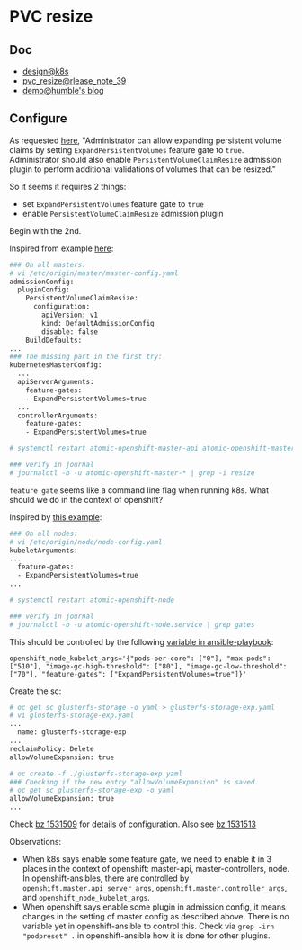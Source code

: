 # PVC resize

## Doc

* [design@k8s](https://github.com/kubernetes/community/blob/master/contributors/design-proposals/storage/grow-volume-size.md)
* [pvc_resize@rlease_note_39](https://docs.openshift.com/container-platform/3.9/release_notes/ocp_3_9_release_notes.html#ocp-39-pv-resize)
* [demo@humble's blog](https://www.humblec.com/glusterfs-dynamic-provisioner-online-resizing-of-glusterfs-pvs-in-kubernetes-v-1-8/)

## Configure

As requested [here](https://kubernetes.io/docs/concepts/storage/persistent-volumes/#expanding-persistent-volumes-claims),
"Administrator can allow expanding persistent volume claims by setting `ExpandPersistentVolumes` feature gate to `true`.
Administrator should also enable `PersistentVolumeClaimResize` admission plugin to perform additional validations of volumes that can be resized."

So it seems it requires 2 things:

* set `ExpandPersistentVolumes` feature gate to `true`
* enable `PersistentVolumeClaimResize` admission plugin

Begin with the 2nd.

Inspired from example [here](https://docs.openshift.com/container-platform/3.9/architecture/additional_concepts/admission_controllers.html#admission-controllers-general-admission-rules):

```sh
### On all masters:
# vi /etc/origin/master/master-config.yaml
admissionConfig:
  pluginConfig:
    PersistentVolumeClaimResize:
      configuration:
        apiVersion: v1
        kind: DefaultAdmissionConfig
        disable: false
    BuildDefaults:
...
### The missing part in the first try:
kubernetesMasterConfig:
  ...
  apiServerArguments:
    feature-gates:
    - ExpandPersistentVolumes=true
  ...
  controllerArguments:
    feature-gates:
    - ExpandPersistentVolumes=true

# systemctl restart atomic-openshift-master-api atomic-openshift-master-controllers

### verify in journal
# journalctl -b -u atomic-openshift-master-* | grep -i resize
```

`feature gate` seems like a command line flag when running k8s. What should we do in the
context of openshift?

Inspired by [this example](https://blog.openshift.com/how-to-use-gpus-in-openshift-3-6-still-alpha/):

```sh
### On all nodes:
# vi /etc/origin/node/node-config.yaml
kubeletArguments:
...
  feature-gates:
  - ExpandPersistentVolumes=true
...

# systemctl restart atomic-openshift-node

### verify in journal
# journalctl -b -u atomic-openshift-node.service | grep gates
```

This should be controlled by the following [variable in ansible-playbook](https://docs.openshift.com/enterprise/3.2/install_config/install/advanced_install.html):

```
openshift_node_kubelet_args='{"pods-per-core": ["0"], "max-pods": ["510"], "image-gc-high-threshold": ["80"], "image-gc-low-threshold": ["70"], "feature-gates": ["ExpandPersistentVolumes=true"]}'
```


Create the sc:

```sh
# oc get sc glusterfs-storage -o yaml > glusterfs-storage-exp.yaml
# vi glusterfs-storage-exp.yaml
...
  name: glusterfs-storage-exp
...
reclaimPolicy: Delete
allowVolumeExpansion: true

# oc create -f ./glusterfs-storage-exp.yaml 
### Checking if the new entry "allowVolumeExpansion" is saved.
# oc get sc glusterfs-storage-exp -o yaml
allowVolumeExpansion: true
...
```

Check [bz 1531509](https://bugzilla.redhat.com/show_bug.cgi?id=1531509) for details of configuration. Also see [bz 1531513](https://bugzilla.redhat.com/show_bug.cgi?id=1531513)

Observations:
* When k8s says enable some feature gate, we need to enable it in 3 places in the context of openshift: master-api, master-controllers, node. In openshift-ansibles, there are controlled by `openshift.master.api_server_args`, `openshift.master.controller_args`, and `openshift_node_kubelet_args`.
* When openshift says enable some plugin in admission config, it means changes in the setting of master config as described above. There is no variable yet in openshift-ansible to control this. Check via `grep -irn "podpreset" .`  in openshift-ansible how it is done for other plugins.

